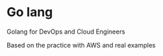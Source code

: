 # Go lang
Golang for DevOps and Cloud Engineers

Based on the practice with AWS and real examples








